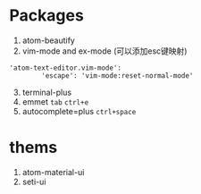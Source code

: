# Packages

1. atom-beautify
2. vim-mode and ex-mode (可以添加esc键映射)  
```
'atom-text-editor.vim-mode':
        'escape': 'vim-mode:reset-normal-mode'
```
3. terminal-plus
4. emmet  `tab` `ctrl+e`
5. autocomplete=plus `ctrl+space`

# thems
1. atom-material-ui
2. seti-ui
